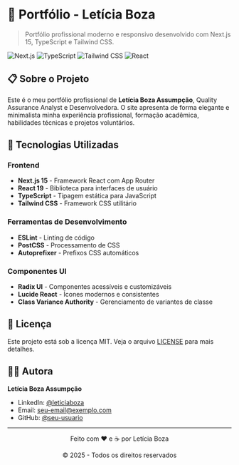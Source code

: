 # 🌟 Portfólio - Letícia Boza

> Portfólio profissional moderno e responsivo desenvolvido com Next.js 15, TypeScript e Tailwind CSS.

![Next.js](https://img.shields.io/badge/Next.js-15.2.4-black?style=for-the-badge&logo=next.js)
![TypeScript](https://img.shields.io/badge/TypeScript-5.0-blue?style=for-the-badge&logo=typescript)
![Tailwind CSS](https://img.shields.io/badge/Tailwind_CSS-3.4-38B2AC?style=for-the-badge&logo=tailwind-css)
![React](https://img.shields.io/badge/React-19-61DAFB?style=for-the-badge&logo=react)

## 📋 Sobre o Projeto

Este é o meu portfólio profissional de **Letícia Boza Assumpção**, Quality Assurance Analyst e Desenvolvedora. O site apresenta de forma elegante e minimalista minha experiência profissional, formação acadêmica, habilidades técnicas e projetos voluntários.

## 🚀 Tecnologias Utilizadas

### Frontend
- **Next.js 15** - Framework React com App Router
- **React 19** - Biblioteca para interfaces de usuário
- **TypeScript** - Tipagem estática para JavaScript
- **Tailwind CSS** - Framework CSS utilitário

### Ferramentas de Desenvolvimento
- **ESLint** - Linting de código
- **PostCSS** - Processamento de CSS
- **Autoprefixer** - Prefixos CSS automáticos

### Componentes UI
- **Radix UI** - Componentes acessíveis e customizáveis
- **Lucide React** - Ícones modernos e consistentes
- **Class Variance Authority** - Gerenciamento de variantes de classe

## 📄 Licença

Este projeto está sob a licença MIT. Veja o arquivo [LICENSE](LICENSE) para mais detalhes.

## 👩‍💻 Autora

**Letícia Boza Assumpção**
- LinkedIn: [@leticiaboza](https://www.linkedin.com/in/leticiaboza/)
- Email: [seu-email@exemplo.com](mailto:devleticiaboza@gmail.com)
- GitHub: [@seu-usuario](https://github.com/leticiaboza)

---

<div align="center">
  <p>Feito com ❤️ e ☕ por Letícia Boza</p>
  <p>© 2025 - Todos os direitos reservados</p>
</div>
